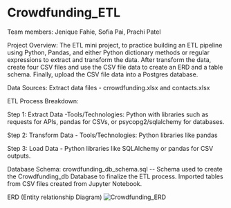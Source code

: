 # Crowdfunding_ETL

Team members: Jenique Fahie, Sofia Pai, Prachi Patel

Project Overview:
The ETL mini project, to practice building an ETL pipeline using Python, Pandas, and either Python dictionary methods or regular expressions to extract and transform the data.
After transform the data, create four CSV files and use the CSV file data to create an ERD and a table schema. 
Finally, upload the CSV file data into a Postgres database.

Data Sources:
Extract data files - crrowdfunding.xlsx and contacts.xlsx

ETL Process Breakdown:

Step 1: Extract Data -Tools/Technologies: Python with libraries such as requests for APIs, pandas for CSVs, or psycopg2/sqlalchemy for databases.

Step 2: Transform Data - Tools/Technologies: Python libraries like pandas 

Step 3: Load Data - Python libraries like SQLAlchemy or pandas for CSV outputs.

Database Schema:
crowdfunding_db_schema.sql -- Schema used to create the Crowdfunding_db Database to finalize the ETL process. Imported tables from CSV files created from Jupyter Notebook.

ERD (Entity relationship Diagram)
![Crowdfunding_ERD](https://github.com/user-attachments/assets/1fd5edf8-0243-4335-afeb-6c8449be5d50)
